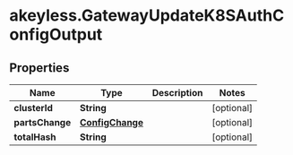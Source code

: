 # akeyless.GatewayUpdateK8SAuthConfigOutput

## Properties

Name | Type | Description | Notes
------------ | ------------- | ------------- | -------------
**clusterId** | **String** |  | [optional] 
**partsChange** | [**ConfigChange**](ConfigChange.md) |  | [optional] 
**totalHash** | **String** |  | [optional] 


